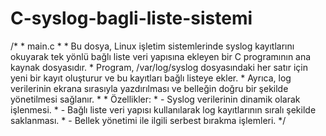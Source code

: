 # C-syslog-bagli-liste-sistemi
 /*  * main.c  *   * Bu dosya, Linux işletim sistemlerinde syslog kayıtlarını okuyarak tek yönlü bağlı liste veri yapısına ekleyen bir C programının ana kaynak dosyasıdır.  * Program, /var/log/syslog dosyasındaki her satır için yeni bir kayıt oluşturur ve bu kayıtları bağlı listeye ekler.   * Ayrıca, log verilerinin ekrana sırasıyla yazdırılması ve belleğin doğru bir şekilde yönetilmesi sağlanır.  *   * Özellikler:  * - Syslog verilerinin dinamik olarak işlenmesi.  * - Bağlı liste veri yapısı kullanılarak log kayıtlarının sıralı şekilde saklanması.  * - Bellek yönetimi ile ilgili serbest bırakma işlemleri.  */
